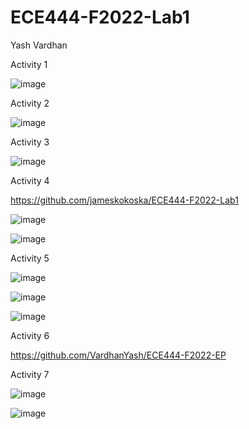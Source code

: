 ﻿# ECE444-F2022-Lab1
Yash Vardhan

Activity 1

![image](https://user-images.githubusercontent.com/59708439/190837769-200b124d-b382-4a75-a080-d80f3aae2633.png)

Activity 2

![image](https://user-images.githubusercontent.com/59708439/190838205-74b7c369-77d2-4723-91e4-61157b867258.png)

Activity 3

![image](https://user-images.githubusercontent.com/59708439/190839306-ff281874-db4a-4a77-9077-650bb3c28af5.png)

Activity 4

https://github.com/jameskokoska/ECE444-F2022-Lab1

![image](https://user-images.githubusercontent.com/59708439/190839583-125d7c7f-f231-4339-b674-ba43cef7e3b7.png)

![image](https://user-images.githubusercontent.com/59708439/190870419-6ffd5aad-6bb4-4fe4-9bb0-3c359f3d2da9.png)

Activity 5

![image](https://user-images.githubusercontent.com/59708439/190871743-70392f6d-3aca-4936-9551-4b0a9b6068cc.png)

![image](https://user-images.githubusercontent.com/59708439/190876359-1c4d2dd5-6517-4290-b95d-702f27c1d613.png)

![image](https://user-images.githubusercontent.com/59708439/190876423-096ead40-a8d5-4994-a837-e07faa2fb58a.png)


Activity 6

https://github.com/VardhanYash/ECE444-F2022-EP

Activity 7

![image](https://user-images.githubusercontent.com/59708439/190876216-72ef0ce1-3d04-43eb-8fb4-a61a5ee13f69.png)

![image](https://user-images.githubusercontent.com/59708439/190876292-59df2d23-4477-43df-870c-f2e48232538f.png)

